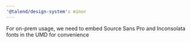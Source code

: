 ```yaml
---
'@talend/design-system': minor
---
```


For on-prem usage, we need to embed Source Sans Pro and Inconsolata fonts in the UMD for convenience
